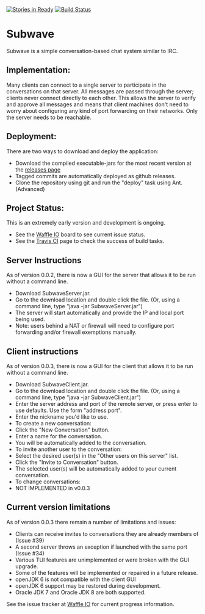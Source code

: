 [![Stories in Ready](https://badge.waffle.io/tanndev/Subwave.png?label=ready&title=Ready)](https://waffle.io/tanndev/Subwave)
[![Build Status](https://travis-ci.org/tanndev/Subwave.svg?branch=master)](https://travis-ci.org/tanndev/Subwave)
# Subwave
Subwave is a simple conversation-based chat system similar to IRC.

## Implementation:
Many clients can connect to a single server to participate in the conversations on that server.
All messages are passed through the server; clients never connect directly to each other.
This allows the server to verify and approve all messages and means that client machines don't need to worry about
configuring any kind of port forwarding on their networks. Only the server needs to be reachable.

## Deployment:
There are two ways to download and deploy the application:
- Download the compiled executable-jars for the most recent version at the [releases page](www.github.com/tanndev/Subwave/releases)
 - Tagged commits are automatically deployed as github releases.
- Clone the repository using git and run the "deploy" task using Ant. (Advanced)

## Project Status:
This is an extremely early version and development is ongoing.
- See the [Waffle IO](https://waffle.io/tanndev/Subwave) board to see current issue status.
- See the [Travis CI](https://travis-ci.org/tanndev/Subwave) page to check the success of build tasks.

## Server Instructions
As of version 0.0.2, there is now a GUI for the server that allows it to be run without a command line.
- Download SubwaveServer.jar.
- Go to the download location and double click the file. (Or, using a command line, type "java -jar SubwaveServer.jar")
- The server will start automatically and provide the IP and local port being used.
- Note: users behind a NAT or firewall will need to configure port forwarding and/or firewall exemptions manually.

## Client instructions
As of version 0.0.3, there is now a GUI for the client that allows it to be run without a command line.
- Download SubwaveClient.jar.
- Go to the download location and double click the file. (Or, using a command line, type "java -jar SubwaveClient.jar")
- Enter the server address and port of the remote server, or press enter to use defaults. Use the form "address:port".
- Enter the nickname you'd like to use.
- To create a new conversation:
 - Click the "New Conversation" button.
 - Enter a name for the conversation.
 - You will be automatically added to the conversation.
- To invite another user to the conversation:
 - Select the desired user(s) in the "Other users on this server" list.
 - Click the "Invite to Conversation" button.
 - The selected user(s) will be automatically added to your current conversation.
- To change conversations:
 - NOT IMPLEMENTED in v0.0.3

## Current version limitations
As of version 0.0.3 there remain a number of limitations and issues:
- Clients can receive invites to conversations they are already members of (Issue #39)
- A second server throws an exception if launched with the same port (Issue #34)
- Various TUI features are unimplemented or were broken with the GUI upgrade.
 - Some of the features will be implemented or repaired in a future release.
- openJDK 6 is not compatible with the client GUI
 - openJDK 6 support may be restored during development.
 - Oracle JDK 7 and Oracle JDK 8 are both supported.

See the issue tracker at [Waffle IO](https://waffle.io/tanndev/Subwave) for current progress information.

